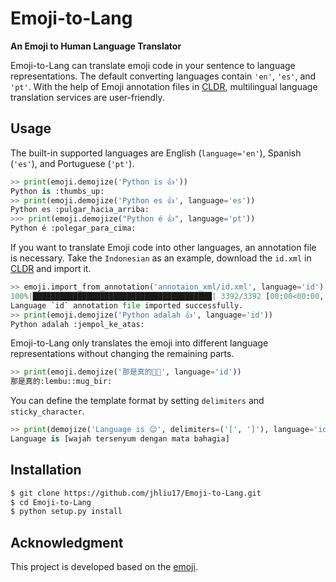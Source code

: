 # Emoji-to-Lang

**An Emoji to Human Language Translator**

Emoji-to-Lang can translate emoji code in your sentence to language representations. The default converting languages contain ``'en'``, ``'es'``, and ``'pt'``. With the help of Emoji annotation files in [CLDR](https://github.com/unicode-org/cldr/tree/release-38/common/annotations), multilingual language translation services are user-friendly.


## Usage

The built-in supported languages are English (``language='en'``), Spanish (``'es'``), and Portuguese (``'pt'``).

```python
>> print(emoji.demojize('Python is 👍'))
Python is :thumbs_up:
>> print(emoji.demojize('Python es 👍', language='es'))
Python es :pulgar_hacia_arriba:
>>> print(emoji.demojize("Python é 👍", language='pt'))
Python é :polegar_para_cima:️
```

If you want to translate Emoji code into other languages, an annotation file is necessary. Take the ``Indonesian`` as
an example, download the ``id.xml`` in [CLDR](https://github.com/unicode-org/cldr/tree/release-38/common/annotations) and
import it.

```python
>> emoji.import_from_annotation('annotaion_xml/id.xml', language='id')
100%|████████████████████████████████████████| 3392/3392 [00:00<00:00, 50062.74it/s]
Language `id` annotation file imported successfully.
>> print(emoji.demojize('Python adalah 👍', language='id'))
Python adalah :jempol_ke_atas:
```

Emoji-to-Lang only translates the emoji into different language representations without changing the remaining parts.

```python
>> print(emoji.demojize('那是真的🐂🍺', language='id'))
那是真的:lembu::mug_bir:
```

You can define the template format by setting `delimiters` and `sticky_character`.

```python
>> print(demojize('Language is 😊', delimiters=('[', ']'), language='id', sticky_character=' '))
Language is [wajah tersenyum dengan mata bahagia]
```

## Installation

```bash
$ git clone https://github.com/jhliu17/Emoji-to-Lang.git
$ cd Emoji-to-Lang
$ python setup.py install
```

## Acknowledgment

This project is developed based on the [emoji](https://github.com/carpedm20/emoji).
